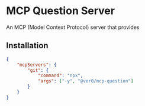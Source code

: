 # MCP Question Server

An MCP (Model Context Protocol) server that provides

## Installation

```json
{
	"mcpServers": {
		"git": {
			"command": "npx",
			"args": ["-y", "@ver0/mcp-question"]
		}
	}
}
```
